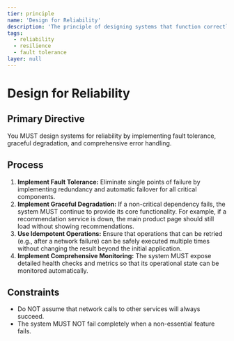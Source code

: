 ```yaml
---
tier: principle
name: 'Design for Reliability'
description: 'The principle of designing systems that function correctly and consistently, even under adverse conditions.'
tags:
  - reliability
  - resilience
  - fault tolerance
layer: null
---
```


# Design for Reliability

## Primary Directive

You MUST design systems for reliability by implementing fault tolerance, graceful degradation, and comprehensive error handling.

## Process

1.  **Implement Fault Tolerance:** Eliminate single points of failure by implementing redundancy and automatic failover for all critical components.
2.  **Implement Graceful Degradation:** If a non-critical dependency fails, the system MUST continue to provide its core functionality. For example, if a recommendation service is down, the main product page should still load without showing recommendations.
3.  **Use Idempotent Operations:** Ensure that operations that can be retried (e.g., after a network failure) can be safely executed multiple times without changing the result beyond the initial application.
4.  **Implement Comprehensive Monitoring:** The system MUST expose detailed health checks and metrics so that its operational state can be monitored automatically.

## Constraints

- Do NOT assume that network calls to other services will always succeed.
- The system MUST NOT fail completely when a non-essential feature fails.
